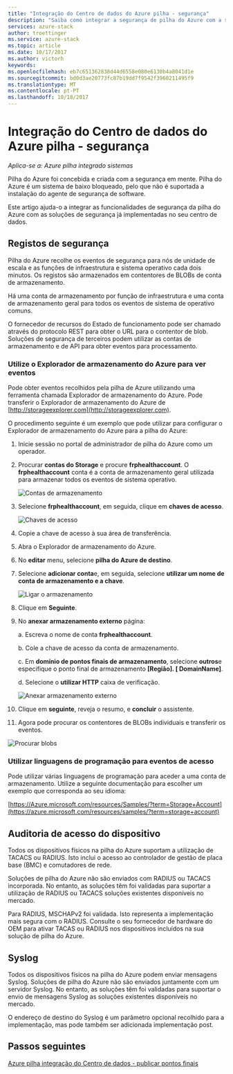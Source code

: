 ```yaml
---
title: "Integração do Centro de dados do Azure pilha - segurança"
description: "Saiba como integrar a segurança de pilha do Azure com a segurança do Centro de dados"
services: azure-stack
author: troettinger
ms.service: azure-stack
ms.topic: article
ms.date: 10/17/2017
ms.author: victorh
keywords: 
ms.openlocfilehash: eb7c651362838d44d6558e080e6130b4a8041d1e
ms.sourcegitcommit: bd0d3ae20773fc87b19dd7f9542f3960211495f9
ms.translationtype: MT
ms.contentlocale: pt-PT
ms.lasthandoff: 10/18/2017
---
```

# <a name="azure-stack-datacenter-integration---security"></a>Integração do Centro de dados do Azure pilha - segurança

*Aplica-se a: Azure pilha integrado sistemas*

Pilha do Azure foi concebida e criada com a segurança em mente. Pilha do Azure é um sistema de baixo bloqueado, pelo que não é suportada a instalação do agente de segurança de software.

Este artigo ajuda-o a integrar as funcionalidades de segurança da pilha do Azure com as soluções de segurança já implementadas no seu centro de dados.

## <a name="security-logs"></a>Registos de segurança

Pilha do Azure recolhe os eventos de segurança para nós de unidade de escala e as funções de infraestrutura e sistema operativo cada dois minutos. Os registos são armazenados em contentores de BLOBs de conta de armazenamento.

Há uma conta de armazenamento por função de infraestrutura e uma conta de armazenamento geral para todos os eventos de sistema de operativo comuns.

O fornecedor de recursos do Estado de funcionamento pode ser chamado através do protocolo REST para obter o URL para o contentor de blob. Soluções de segurança de terceiros podem utilizar as contas de armazenamento e de API para obter eventos para processamento.

### <a name="use-azure-storage-explorer-to-view-events"></a>Utilize o Explorador de armazenamento do Azure para ver eventos

Pode obter eventos recolhidos pela pilha de Azure utilizando uma ferramenta chamada Explorador de armazenamento do Azure. Pode transferir o Explorador de armazenamento do Azure de [http://storageexplorer.com](http://storageexplorer.com).

O procedimento seguinte é um exemplo que pode utilizar para configurar o Explorador de armazenamento do Azure para a pilha do Azure:

1. Inicie sessão no portal de administrador de pilha do Azure como um operador.
2. Procurar **contas do Storage** e procure **frphealthaccount**. O **frphealthaccount** conta é a conta de armazenamento geral utilizada para armazenar todos os eventos de sistema operativo.

   ![Contas de armazenamento](media/azure-stack-integrate-security/storage-accounts.png)

3. Selecione **frphealthaccount**, em seguida, clique em **chaves de acesso**.

   ![Chaves de acesso](media/azure-stack-integrate-security/access-keys.png)

4. Copie a chave de acesso à sua área de transferência.
5. Abra o Explorador de armazenamento do Azure.
6. No **editar** menu, selecione **pilha do Azure de destino**.
7. Selecione **adicionar conta**e, em seguida, selecione **utilizar um nome de conta de armazenamento e a chave**.

   ![Ligar o armazenamento](media/azure-stack-integrate-security/connect-storage.png)

8. Clique em **Seguinte**.
9. No **anexar armazenamento externo** página:

   a. Escreva o nome de conta **frphealthaccount**.

   b. Cole a chave de acesso da conta de armazenamento.

   c. Em **domínio de pontos finais de armazenamento**, selecione **outros**e especifique o ponto final de armazenamento **[Região]. [ DomainName]**.

   d. Selecione o **utilizar HTTP** caixa de verificação.

   ![Anexar armazenamento externo](media/azure-stack-integrate-security/attach-storage.png)

10. Clique em **seguinte**, reveja o resumo, e **concluir** o assistente.
11. Agora pode procurar os contentores de BLOBs individuais e transferir os eventos.

   ![Procurar blobs](media/azure-stack-integrate-security/browse-blob.png)

### <a name="use-programming-languages-to-access-events"></a>Utilizar linguagens de programação para eventos de acesso

Pode utilizar várias linguagens de programação para aceder a uma conta de armazenamento. Utilize a seguinte documentação para escolher um exemplo que corresponda ao seu idioma:

[https://Azure.microsoft.com/resources/Samples/?term=Storage+Account](https://azure.microsoft.com/resources/samples/?term=storage+account)

## <a name="device-access-auditing"></a>Auditoria de acesso do dispositivo

Todos os dispositivos físicos na pilha do Azure suportam a utilização de TACACS ou RADIUS. Isto inclui o acesso ao controlador de gestão de placa base (BMC) e comutadores de rede.

Soluções de pilha do Azure não são enviados com RADIUS ou TACACS incorporada. No entanto, as soluções têm foi validadas para suportar a utilização de RADIUS ou TACACS soluções existentes disponíveis no mercado.

Para RADIUS, MSCHAPv2 foi validada. Isto representa a implementação mais segura com o RADIUS.
Consulte o seu fornecedor de hardware do OEM para ativar TACAS ou RADIUS nos dispositivos incluídos na sua solução de pilha do Azure.

## <a name="syslog"></a>Syslog

Todos os dispositivos físicos na pilha do Azure podem enviar mensagens Syslog. Soluções de pilha do Azure não são enviados juntamente com um servidor Syslog. No entanto, as soluções têm foi validadas para suportar o envio de mensagens Syslog as soluções existentes disponíveis no mercado.

O endereço de destino do Syslog é um parâmetro opcional recolhido para a implementação, mas pode também ser adicionada implementação post.

## <a name="next-steps"></a>Passos seguintes

[Azure pilha integração do Centro de dados - publicar pontos finais](azure-stack-integrate-endpoints.md)
